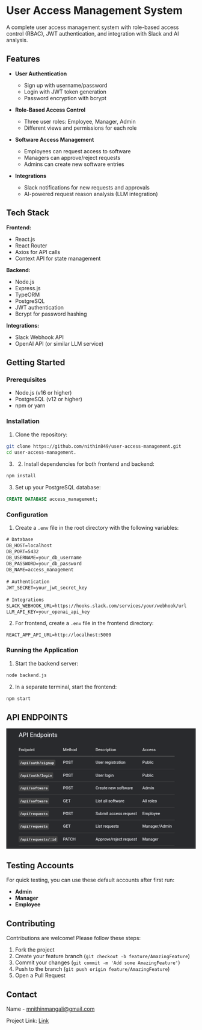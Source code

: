 # User Access Management System

A complete user access management system with role-based access control (RBAC), JWT authentication, and integration with Slack and AI analysis.

## Features

- **User Authentication**
  - Sign up with username/password
  - Login with JWT token generation
  - Password encryption with bcrypt

- **Role-Based Access Control**
  - Three user roles: Employee, Manager, Admin
  - Different views and permissions for each role

- **Software Access Management**
  - Employees can request access to software
  - Managers can approve/reject requests
  - Admins can create new software entries

- **Integrations**
  - Slack notifications for new requests and approvals
  - AI-powered request reason analysis (LLM integration)

## Tech Stack

**Frontend:**
- React.js
- React Router
- Axios for API calls
- Context API for state management

**Backend:**
- Node.js
- Express.js
- TypeORM
- PostgreSQL
- JWT authentication
- Bcrypt for password hashing

**Integrations:**
- Slack Webhook API
- OpenAI API (or similar LLM service)

## Getting Started

### Prerequisites

- Node.js (v16 or higher)
- PostgreSQL (v12 or higher)
- npm or yarn

### Installation

1. Clone the repository:
```bash
git clone https://github.com/nithin849/user-access-management.git
cd user-access-management.
```

3. 2. Install dependencies for both frontend and backend:
```bash
npm install
```

3. Set up your PostgreSQL database:
```sql
CREATE DATABASE access_management;
```

### Configuration

1. Create a `.env` file in the root directory with the following variables:
```env
# Database
DB_HOST=localhost
DB_PORT=5432
DB_USERNAME=your_db_username
DB_PASSWORD=your_db_password
DB_NAME=access_management

# Authentication
JWT_SECRET=your_jwt_secret_key

# Integrations
SLACK_WEBHOOK_URL=https://hooks.slack.com/services/your/webhook/url
LLM_API_KEY=your_openai_api_key
```

2. For frontend, create a `.env` file in the frontend directory:
```env
REACT_APP_API_URL=http://localhost:5000
```

### Running the Application

1. Start the backend server:
```bash
node backend.js
```

2. In a separate terminal, start the frontend:
```bash
npm start
```

## API ENDPOINTS

![API Endpoints Diagram](api_endpoints.png)


## Testing Accounts

For quick testing, you can use these default accounts after first run:

- **Admin**
- **Manager**
- **Employee**


## Contributing

Contributions are welcome! Please follow these steps:

1. Fork the project
2. Create your feature branch (`git checkout -b feature/AmazingFeature`)
3. Commit your changes (`git commit -m 'Add some AmazingFeature'`)
4. Push to the branch (`git push origin feature/AmazingFeature`)
5. Open a Pull Request


## Contact

Name - mnithinmangali@gmail.com

Project Link: [Link](https://github.com/nithin849/user-access-management)
```





